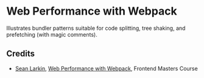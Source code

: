 # Web Performance with Webpack

Illustrates bundler patterns suitable for code splitting, tree shaking, and prefetching (with magic comments).

## Credits

- [Sean Larkin](https://github.com/TheLarkInn), [Web Performance with Webpack](https://frontendmasters.com/courses/performance-webpack), Frontend Masters Course
